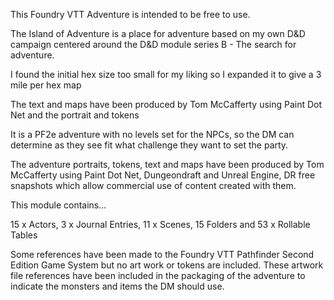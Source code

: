This Foundry VTT Adventure is intended to be free to use.

The Island of Adventure is a place for adventure based on my own D&D campaign centered around the D&D module series B - The search for adventure.

I found the initial hex size too small for my liking so I expanded it to give a 3 mile per hex map

The text and maps have been produced by Tom McCafferty using Paint Dot Net and the portrait and tokens 

It is a PF2e adventure with no levels set for the NPCs, so the DM can determine as they see fit what challenge they want to set the party.


The adventure portraits, tokens, text and maps have been produced by Tom McCafferty using Paint Dot Net, Dungeondraft and Unreal Engine,  DR free snapshots which allow commercial use of content created with them.

This module contains...

15 x Actors, 3 x Journal Entries, 11 x Scenes, 15 Folders and 53 x Rollable Tables

Some references have been made to the Foundry VTT Pathfinder Second Edition Game System but no art work or tokens are included. These artwork file references have been included in the packaging of the adventure to indicate the monsters and items the DM should use. 


